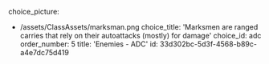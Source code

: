choice_picture:
  - /assets/ClassAssets/marksman.png
choice_title: 'Marksmen are ranged carries that rely on their autoattacks (mostly) for damage'
choice_id: adc
order_number: 5
title: 'Enemies - ADC'
id: 33d302bc-5d3f-4568-b89c-a4e7dc75d419
